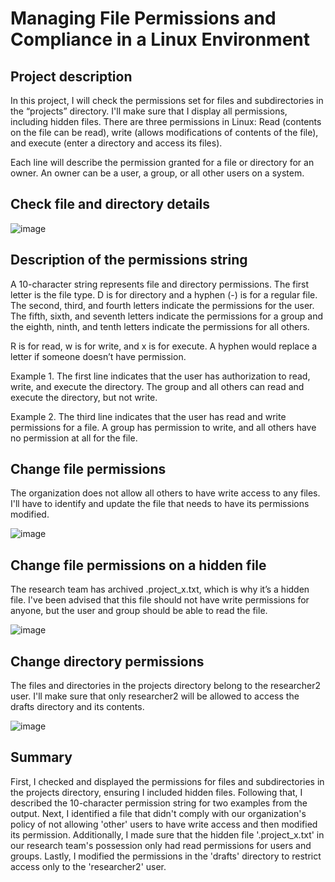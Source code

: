 # Managing File Permissions and Compliance in a Linux Environment


## Project description

In this project, I will check the permissions set for files and subdirectories in the “projects” directory. I'll make sure that I display all permissions, including hidden files. 
There are three permissions in Linux: Read (contents on the file can be read), write (allows modifications of contents of the file), and execute (enter a directory and access its files).

Each line will describe the permission granted for a file or directory for an owner. An owner can be a user, a group, or all other users on a system. 
  

## Check file and directory details

![image](https://github.com/user-attachments/assets/4721d6e2-f15e-401c-acc0-bebffb6e60c8)



## Description of the permissions string

A 10-character string represents file and directory permissions. The first letter is the file type. D is for directory and a hyphen (-) is for a regular file. The second, third, and fourth letters indicate the permissions for the user. The fifth, sixth, and seventh letters indicate the permissions for a group and the eighth, ninth, and tenth letters indicate the permissions for all others. 

R is for read, w is for write, and x is for execute. A hyphen would replace a letter if someone doesn’t have permission. 

Example 1. The first line indicates that the user has authorization to read, write, and execute the directory. The group and all others can read and execute the directory, but not write.

Example 2. The third line indicates that the user has read and write permissions for a file. A group has permission to write, and all others have no permission at all for the file. 


## Change file permissions

The organization does not allow all others to have write access to any files. I'll have to identify and update the file that needs to have its permissions modified.

![image](https://github.com/user-attachments/assets/14231734-cfd6-4a56-88c1-f14f19db47e8)



## Change file permissions on a hidden file

The research team has archived .project_x.txt, which is why it’s a hidden file. I've been advised that this file should not have write permissions for anyone, but the user and group should be able to read the file. 

![image](https://github.com/user-attachments/assets/3a076a4f-5d1f-49c0-9e24-3e965d546b0a)



## Change directory permissions

The files and directories in the projects directory belong to the researcher2 user. I'll make sure that only researcher2 will be allowed to access the drafts directory and its contents. 

![image](https://github.com/user-attachments/assets/0923b725-bfcb-4994-a9c5-e4112ddd3b2e)



## Summary

First, I checked and displayed the permissions for files and subdirectories in the projects directory, ensuring I included hidden files. Following that, I described the 10-character permission string for two examples from the output. Next, I identified a file that didn't comply with our organization's policy of not allowing 'other' users to have write access and then modified its permission. Additionally, I made sure that the hidden file '.project_x.txt' in our research team's possession only had read permissions for users and groups. Lastly, I modified the permissions in the 'drafts' directory to restrict access only to the 'researcher2' user.
